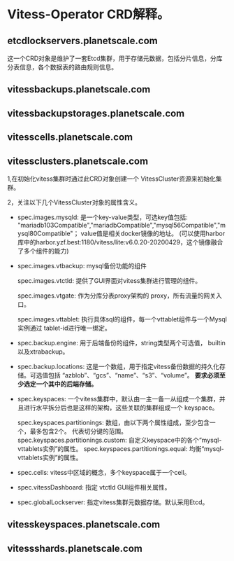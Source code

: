 # Vitess-Operator CRD解释。

## etcdlockservers.planetscale.com
   这一个CRD对象是维护了一套Etcd集群，用于存储元数据，包括分片信息，分库分表信息，各个数据表的路由规则信息。

## vitessbackups.planetscale.com


## vitessbackupstorages.planetscale.com


## vitesscells.planetscale.com


## vitessclusters.planetscale.com
1,在初始化vitess集群时通过此CRD对象创建一个 VitessCluster资源来初始化集群。

2，关注以下几个VitessCluster对象的属性含义。

- spec.images.mysqld: 是一个key-value类型，可选key值包括: "mariadb103Compatible","mariadbCompatible","mysql56Compatible","mysql80Compatible"；
  value值是相关docker镜像的地址。 (可以使用harbor库中的harbor.yzf.best:1180/vitess/lite:v6.0.20-20200429，这个镜像融合了多个组件的能力)
  
- spec.images.vtbackup: mysql备份功能的组件
  
  spec.images.vtctld: 提供了GUI界面对vitess集群进行管理的组件。
  
  spec.images.vtgate: 作为分库分表proxy架构的 proxy，所有流量的网关入口。
  
  spec.images.vttablet: 执行具体sql的组件，每一个vttablet组件与一个Mysql实例通过 tablet-id进行唯一绑定。

- spec.backup.engine: 用于后端备份的组件，string类型两个可选值， builtin以及xtrabackup。

- spec.backup.locations: 这是一个数组，用于指定vitess备份数据的持久化存储。可选值包括 “azblob”、“gcs”、“name”、“s3”、“volume”。
  **要求必须至少选定一个其中的后端存储。**

- spec.keyspaces: 一个vitess集群中，默认由一主一备一从组成一个集群，并且进行水平拆分后也是这样的架构，这些关联的集群组成一个 keyspace。
  
  spec.keyspaces.partitionings:  数组，由以下两个属性组成，至少包含一个，最多包含2个。 代表切分键的范围。
    spec.keyspaces.partitionings.custom: 自定义keyspace中的各个“mysql-vttablets实例”的属性。
    spec.keyspaces.partitionings.equal:  均衡“mysql-vttablets实例”的属性。
  
- spec.cells: vitess中区域的概念，多个keyspace属于一个cell。

- spec.vitessDashboard: 指定 vtctld GUI组件相关属性。

- spec.globalLockserver: 指定vitess集群元数据存储。默认采用Etcd。

  


## vitesskeyspaces.planetscale.com


## vitessshards.planetscale.com

